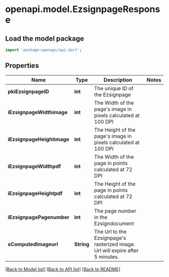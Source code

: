 # openapi.model.EzsignpageResponse

## Load the model package
```dart
import 'package:openapi/api.dart';
```

## Properties
Name | Type | Description | Notes
------------ | ------------- | ------------- | -------------
**pkiEzsignpageID** | **int** | The unique ID of the Ezsignpage | 
**iEzsignpageWidthimage** | **int** | The Width of the page's image in pixels calculated at 100 DPI | 
**iEzsignpageHeightimage** | **int** | The Height of the page's image in pixels calculated at 100 DPI | 
**iEzsignpageWidthpdf** | **int** | The Width of the page in points calculated at 72 DPI | 
**iEzsignpageHeightpdf** | **int** | The Height of the page in points calculated at 72 DPI | 
**iEzsignpagePagenumber** | **int** | The page number in the Ezsigndocument | 
**sComputedImageurl** | **String** | The Url to the Ezsignpage's rasterized image.  Url will expire after 5 minutes. | 

[[Back to Model list]](../README.md#documentation-for-models) [[Back to API list]](../README.md#documentation-for-api-endpoints) [[Back to README]](../README.md)


